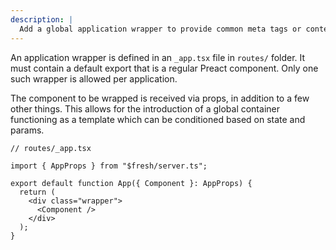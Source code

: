 ```yaml
---
description: |
  Add a global application wrapper to provide common meta tags or context for application routes.
---
```


An application wrapper is defined in an `_app.tsx` file in `routes/` folder. It
must contain a default export that is a regular Preact component. Only one such
wrapper is allowed per application.

The component to be wrapped is received via props, in addition to a few other
things. This allows for the introduction of a global container functioning as a
template which can be conditioned based on state and params.

```tsx
// routes/_app.tsx

import { AppProps } from "$fresh/server.ts";

export default function App({ Component }: AppProps) {
  return (
    <div class="wrapper">
      <Component />
    </div>
  );
}
```
